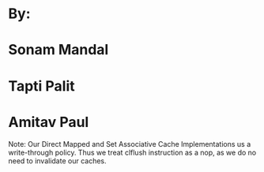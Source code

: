 # By:
# Sonam Mandal
# Tapti Palit
# Amitav Paul

Note: Our Direct Mapped and Set Associative Cache Implementations us a
write-through policy.  Thus we treat clflush instruction as a nop, as we do no
need to invalidate our caches.

